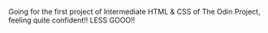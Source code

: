 Going for the first project of Intermediate HTML & CSS of The Odin Project, feeling quite confident!! LESS GOOO!!
